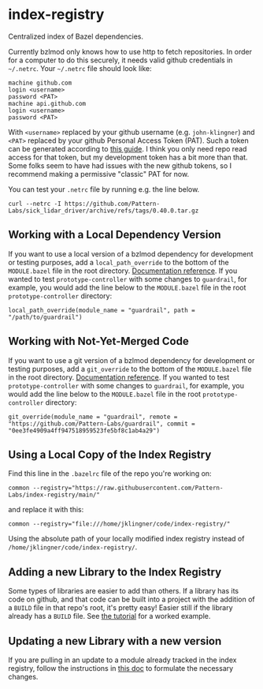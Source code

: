 # index-registry

Centralized index of Bazel dependencies.

Currently bzlmod only knows how to use http to fetch repositories. In order for a computer to do this securely, it needs valid github credentials in `~/.netrc`. Your `~/.netrc` file should look like:

```
machine github.com
login <username>
password <PAT>
machine api.github.com
login <username>
password <PAT>
```

With `<username>` replaced by your github username (e.g. `john-klingner`) and `<PAT>` replaced by your github Personal Access Token (PAT). Such a token can be generated according to [this guide](https://docs.github.com/en/authentication/keeping-your-account-and-data-secure/creating-a-personal-access-token). I think you only need repo read access for that token, but my development token has a bit more than that. Some folks seem to have had issues with the new github tokens, so I recommend making a permissive "classic" PAT for now.

You can test your `.netrc` file by running e.g. the line below.

```
curl --netrc -I https://github.com/Pattern-Labs/sick_lidar_driver/archive/refs/tags/0.40.0.tar.gz
```

## Working with a Local Dependency Version

If you want to use a local version of a bzlmod dependency for development or testing purposes, add a `local_path_override` to the bottom of the `MODULE.bazel` file in the root directory. [Documentation reference](https://bazel.build/rules/lib/globals#local_path_override). If you wanted to test `prototype-controller` with some changes to `guardrail`, for example, you would add the line below to the `MODULE.bazel` file in the root `prototype-controller` directory:

```
local_path_override(module_name = "guardrail", path = "/path/to/guardrail")
```

## Working with Not-Yet-Merged Code
If you want to use a git version of a bzlmod dependency for development or testing purposes, add a `git_override` to the bottom of the `MODULE.bazel` file in the root directory. [Documentation reference](https://bazel.build/rules/lib/globals/module#git_override). If you wanted to test `prototype-controller` with some changes to `guardrail`, for example, you would add the line below to the `MODULE.bazel` file in the root `prototype-controller` directory:
```
git_override(module_name = "guardrail", remote = "https://github.com/Pattern-Labs/guardrail", commit = "0ee3fe4909a4ff947518959523fe5bf8c1ab4a29")
```

## Using a Local Copy of the Index Registry

Find this line in the `.bazelrc` file of the repo you're working on:

```
common --registry="https://raw.githubusercontent.com/Pattern-Labs/index-registry/main/"
```

and replace it with this:

```
common --registry="file:///home/jklingner/code/index-registry/"
```

Using the absolute path of your locally modified index registry instead of `/home/jklingner/code/index-registry/`.

## Adding a new Library to the Index Registry

Some types of libraries are easier to add than others. If a library has its code on github, and that code can be built into a project with the addition of a `BUILD` file in that repo's root, it's pretty easy! Easier still if the library already has a `BUILD` file. See [the tutorial](docs/adding_a_library.md) for a worked example.


## Updating a new Library with a new version

If you are pulling in an update to a module already tracked in the index registry, follow the instructions in [this doc](docs/updating_a_library.md) to formulate the necessary changes.